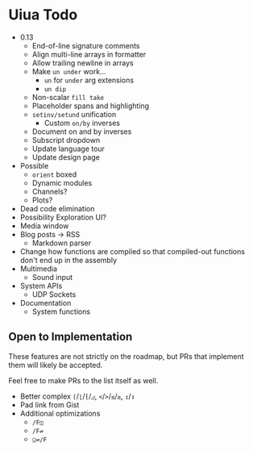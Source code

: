 # Uiua Todo

- 0.13
  - End-of-line signature comments
  - Align multi-line arrays in formatter
  - Allow trailing newline in arrays
  - Make `un under` work...
    - `un` for `under` arg extensions
    - `un dip`
  - Non-scalar `fill take`
  - Placeholder spans and highlighting
  - `setinv/setund` unification
    - Custom `on/by` inverses
  - Document on and by inverses
  - Subscript dropdown
  - Update language tour
  - Update design page
- Possible
  - `orient` boxed
  - Dynamic modules
  - Channels?
  - Plots?
- Dead code elimination
- Possibility Exploration UI?
- Media window
- Blog posts -> RSS
  - Markdown parser
- Change how functions are compiled so that compiled-out functions don't end up in the assembly
- Multimedia
  - Sound input
- System APIs
  - UDP Sockets
- Documentation
  - System functions

## Open to Implementation

These features are not strictly on the roadmap, but PRs that implement them will likely be accepted.

Feel free to make PRs to the list itself as well.

- Better complex `⌈`/`⌊`/`⁅`/`◿`, `<`/`>`/`≤`/`≥`, `↥`/`↧`
- Pad link from Gist
- Additional optimizations
  - `/F◫`
  - `/F⇌`
  - `⍜⇌/F`
